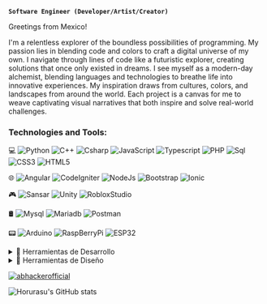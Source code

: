
**`Software Engineer (Developer/Artist/Creator)`**


Greetings from Mexico! 

I'm a relentless explorer of the boundless possibilities of programming. My passion lies in blending code and colors to craft a digital universe of my own.
I navigate through lines of code like a futuristic explorer, creating solutions that once only existed in dreams. I see myself as a modern-day alchemist, blending languages and technologies to breathe life into innovative experiences.
My inspiration draws from cultures, colors, and landscapes from around the world. Each project is a canvas for me to weave captivating visual narratives that both inspire and solve real-world challenges.

<h3> Technologies and Tools: </h3>

💻
![Python](https://img.shields.io/badge/Python-05122A?style=flat&logo=python&logoColor=FFFB00)
![C++](https://img.shields.io/badge/C++-05122A?style=flat&logo=Cplusplus&logoColor=CD0000)
![Csharp](https://img.shields.io/badge/Csharp-05122A?style=flat&logo=Csharp&logoColor=9A4DE6)
![JavaScript](https://img.shields.io/badge/JavaScript-05122A?style=flat&logo=javascript)
![Typescript](https://img.shields.io/badge/Typescript-05122A?style=flat&logo=Typescript)
![PHP](https://img.shields.io/badge/PHP-05122A?style=flat&logo=php)
![Sql](https://img.shields.io/badge/Sql-05122A?style=flat&logo=serverfault)
![CSS3](https://img.shields.io/badge/CSS-05122A?style=flat&logo=CSS3&logoColor=008BFF)
![HTML5](https://img.shields.io/badge/HTML-05122A?style=flat&logo=CSS3&logoColor=FF8A0E)

🌐
![Angular](https://img.shields.io/badge/Angular-05122A?style=flat&logo=Angular&logoColor=CD0000)
![CodeIgniter](https://img.shields.io/badge/CodeIgniter-05122A?style=flat&logo=CodeIgniter)
![NodeJs](https://img.shields.io/badge/NodeJs-05122A?style=flat&logo=node.js)
![Bootstrap](https://img.shields.io/badge/Bootstrap-05122A?style=flat&logo=Bootstrap)
![Ionic](https://img.shields.io/badge/Ionic-05122A?style=flat&logo=Ionic)

🎮
![Sansar](https://img.shields.io/badge/Sansar-05122A?style=flat&logo=sharp&logoColor=00aae4)
![Unity](https://img.shields.io/badge/Unity-05122A?style=flat&logo=Unity)
![RobloxStudio](https://img.shields.io/badge/RobloxStudio-05122A?style=flat&logo=RobloxStudio)


🛢 
![Mysql](https://img.shields.io/badge/Mysql-05122A?style=flat&logo=Mysql)
![Mariadb](https://img.shields.io/badge/Mariadb-05122A?style=flat&logo=Mariadb)
![Postman](https://img.shields.io/badge/Postman-05122A?style=flat&logo=Postman)

📟
![Arduino](https://img.shields.io/badge/Arduino-05122A?style=flat&logo=Arduino)
![RaspBerryPi](https://img.shields.io/badge/RaspBerryPi-05122A?style=flat&logo=RaspBerryPi&logoColor=A22846)
![ESP32](https://img.shields.io/badge/ESP32-05122A?style=flat&logo=esphome)

<details>
<summary>🔧 Herramientas de Desarrollo</summary><br>
  
![VisualStudioCode](https://img.shields.io/badge/-Visual%20Studio%20Code-05122A?style=flat&logo=visual-studio-code&logoColor=007ACC)
![Windows](https://img.shields.io/badge/Windows-05122A?style=flat&logo=windows&logoColor=008BFF)
![Android](https://img.shields.io/badge/-Android-05122A?style=flat&logo=android)
![Notion](https://img.shields.io/badge/Notion-05122A?style=flat&logo=notion)
![Git](https://img.shields.io/badge/Git-05122A?style=flat&logo=Git)

</details>

<details>
<summary>🎨 Herramientas de Diseño</summary><br>

![Figma](https://img.shields.io/badge/Figma-05122A?style=flat&logo=Figma)
![Gimp](https://img.shields.io/badge/Gimp-05122A?style=flat&logo=Gimp)

</details>



<a href="https://github.com/Horurasu"><img title="abhackerofficial" src="https://github-readme-stats.vercel.app/api/top-langs/?username=Horurasu&layout=compact&langs_count=12&hide_progress=true&theme=transparent&hide_border=true"></a>
  
![Horurasu's GitHub stats](https://github-readme-stats.vercel.app/api?username=Horurasu&show_icons=false&theme=transparent&hide_border=true&layout=compact&hide=issues,prs&rank_icon=github)





